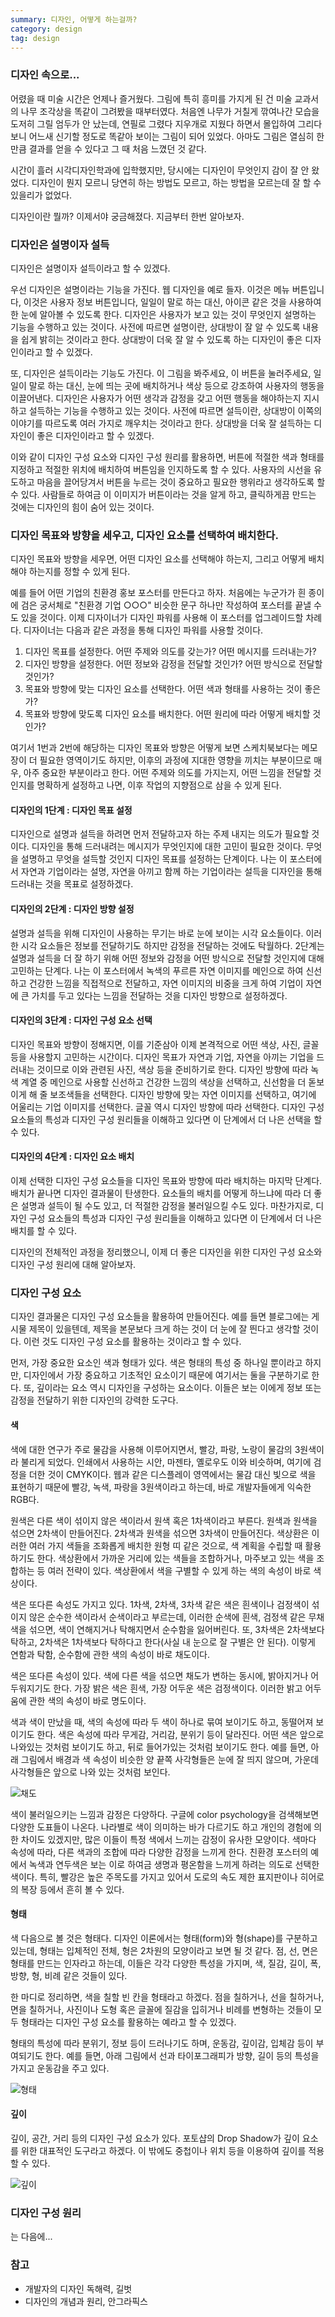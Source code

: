 ```yaml
---
summary: 디자인, 어떻게 하는걸까?
category: design
tag: design
---
```


### 디자인 속으로...

어렸을 때 미술 시간은 언제나 즐거웠다. 그림에 특히 흥미를 가지게 된 건 미술 교과서의 나무 조각상을 똑같이 그려봤을 때부터였다. 처음엔 나무가 거칠게 깎여나간 모습을 도저히 그릴 엄두가 안 났는데, 연필로 그렸다 지우개로 지웠다 하면서 몰입하여 그리다보니 어느새 신기할 정도로 똑같아 보이는 그림이 되어 있었다. 아마도 그림은 열심히 한 만큼 결과를 얻을 수 있다고 그 때 처음 느꼈던 것 같다.

시간이 흘러 시각디자인학과에 입학했지만, 당시에는 디자인이 무엇인지 감이 잘 안 왔었다. 디자인이 뭔지 모르니 당연히 하는 방법도 모르고, 하는 방법을 모르는데 잘 할 수 있을리가 없었다.

디자인이란 뭘까? 이제서야 궁금해졌다. 지금부터 한번 알아보자.

### 디자인은 설명이자 설득

디자인은 설명이자 설득이라고 할 수 있겠다. 

우선 디자인은 설명이라는 기능을 가진다. 웹 디자인을 예로 들자. 이것은 메뉴 버튼입니다, 이것은 사용자 정보 버튼입니다, 일일이 말로 하는 대신, 아이콘 같은 것을 사용하여 한 눈에 알아볼 수 있도록 한다. 디자인은 사용자가 보고 있는 것이 무엇인지 설명하는 기능을 수행하고 있는 것이다. 사전에 따르면 설명이란, 상대방이 잘 알 수 있도록 내용을 쉽게 밝히는 것이라고 한다. 상대방이 더욱 잘 알 수 있도록 하는 디자인이 좋은 디자인이라고 할 수 있겠다.

또, 디자인은 설득이라는 기능도 가진다. 이 그림을 봐주세요, 이 버튼을 눌러주세요, 일일이 말로 하는 대신, 눈에 띄는 곳에 배치하거나 색상 등으로 강조하여 사용자의 행동을 이끌어낸다. 디자인은 사용자가 어떤 생각과 감정을 갖고 어떤 행동을 해야하는지 지시하고 설득하는 기능을 수행하고 있는 것이다. 사전에 따르면 설득이란, 상대방이 이쪽의 이야기를 따르도록 여러 가지로 깨우치는 것이라고 한다. 상대방을 더욱 잘 설득하는 디자인이 좋은 디자인이라고 할 수 있겠다.

이와 같이 디자인 구성 요소와 디자인 구성 원리를 활용하면, 버튼에 적절한 색과 형태를 지정하고 적절한 위치에 배치하여 버튼임을 인지하도록 할 수 있다. 사용자의 시선을 유도하고 마음을 끌어당겨서 버튼을 누르는 것이 중요하고 필요한 행위라고 생각하도록 할 수 있다. 사람들로 하여금 이 이미지가 버튼이라는 것을 알게 하고, 클릭하게끔 만드는 것에는 디자인의 힘이 숨어 있는 것이다.

### 디자인 목표와 방향을 세우고, 디자인 요소를 선택하여 배치한다.

디자인 목표와 방향을 세우면, 어떤 디자인 요소를 선택해야 하는지, 그리고 어떻게 배치해야 하는지를 정할 수 있게 된다.

예를 들어 어떤 기업의 친환경 홍보 포스터를 만든다고 하자. 처음에는 누군가가 흰 종이에 검은 궁서체로 "친환경 기업 ○○○" 비슷한 문구 하나만 작성하여 포스터를 끝낼 수도 있을 것이다. 이제 디자이너가 디자인 파워를 사용해 이 포스터를 업그레이드할 차례다. 디자이너는 다음과 같은 과정을 통해 디자인 파워를 사용할 것이다.

1. 디자인 목표를 설정한다. 어떤 주제와 의도를 갖는가? 어떤 메시지를 드러내는가?
2. 디자인 방향을 설정한다. 어떤 정보와 감정을 전달할 것인가? 어떤 방식으로 전달할 것인가?
3. 목표와 방향에 맞는 디자인 요소를 선택한다. 어떤 색과 형태를 사용하는 것이 좋은가?
4. 목표와 방향에 맞도록 디자인 요소를 배치한다. 어떤 원리에 따라 어떻게 배치할 것인가?

여기서 1번과 2번에 해당하는 디자인 목표와 방향은 어떻게 보면 스케치북보다는 메모장이 더 필요한 영역이기도 하지만, 이후의 과정에 지대한 영향을 끼치는 부분이므로 매우, 아주 중요한 부분이라고 한다. 어떤 주제와 의도를 가지는지, 어떤 느낌을 전달할 것인지를 명확하게 설정하고 나면, 이후 작업의 지향점으로 삼을 수 있게 된다.

#### 디자인의 1단계 : 디자인 목표 설정
디자인으로 설명과 설득을 하려면 먼저 전달하고자 하는 주제 내지는 의도가 필요할 것이다. 디자인을 통해 드러내려는 메시지가 무엇인지에 대한 고민이 필요한 것이다. 무엇을 설명하고 무엇을 설득할 것인지 디자인 목표를 설정하는 단계이다. 나는 이 포스터에서 자연과 기업이라는 설명, 자연을 아끼고 함께 하는 기업이라는 설득을 디자인을 통해 드러내는 것을 목표로 설정하겠다.

#### 디자인의 2단계 : 디자인 방향 설정
설명과 설득을 위해 디자인이 사용하는 무기는 바로 눈에 보이는 시각 요소들이다. 이러한 시각 요소들은 정보를 전달하기도 하지만 감정을 전달하는 것에도 탁월하다. 2단계는 설명과 설득을 더 잘 하기 위해 어떤 정보와 감정을 어떤 방식으로 전달할 것인지에 대해 고민하는 단계다. 나는 이 포스터에서 녹색의 푸르른 자연 이미지를 메인으로 하여 신선하고 건강한 느낌을 직접적으로 전달하고, 자연 이미지의 비중을 크게 하여 기업이 자연에 큰 가치를 두고 있다는 느낌을 전달하는 것을 디자인 방향으로 설정하겠다.

#### 디자인의 3단계 : 디자인 구성 요소 선택

디자인 목표와 방향이 정해지면, 이를 기준삼아 이제 본격적으로 어떤 색상, 사진, 글꼴 등을 사용할지 고민하는 시간이다. 디자인 목표가 자연과 기업, 자연을 아끼는 기업을 드러내는 것이므로 이와 관련된 사진, 색상 등을 준비하기로 한다. 디자인 방향에 따라 녹색 계열 중 메인으로 사용할 신선하고 건강한 느낌의 색상을 선택하고, 신선함을 더 돋보이게 해 줄 보조색들을 선택한다. 디자인 방향에 맞는 자연 이미지를 선택하고, 여기에 어울리는 기업 이미지를 선택한다. 글꼴 역시 디자인 방향에 따라 선택한다. 디자인 구성 요소들의 특성과 디자인 구성 원리들을 이해하고 있다면 이 단계에서 더 나은 선택을 할 수 있다.

#### 디자인의 4단계 : 디자인 요소 배치

이제 선택한 디자인 구성 요소들을 디자인 목표와 방향에 따라 배치하는 마지막 단계다. 배치가 끝나면 디자인 결과물이 탄생한다. 요소들의 배치를 어떻게 하느냐에 따라 더 좋은 설명과 설득이 될 수도 있고, 더 적절한 감정을 불러일으킬 수도 있다. 마찬가지로, 디자인 구성 요소들의 특성과 디자인 구성 원리들을 이해하고 있다면 이 단계에서 더 나은 배치를 할 수 있다.


디자인의 전체적인 과정을 정리했으니, 이제 더 좋은 디자인을 위한 디자인 구성 요소와 디자인 구성 원리에 대해 알아보자.

### 디자인 구성 요소

디자인 결과물은 디자인 구성 요소들을 활용하여 만들어진다. 예를 들면 블로그에는 게시물 제목이 있을텐데, 제목을 본문보다 크게 하는 것이 더 눈에 잘 띈다고 생각할 것이다. 이런 것도 디자인 구성 요소를 활용하는 것이라고 할 수 있다.

먼저, 가장 중요한 요소인 색과 형태가 있다. 색은 형태의 특성 중 하나일 뿐이라고 하지만, 디자인에서 가장 중요하고 기초적인 요소이기 때문에 여기서는 둘을 구분하기로 한다. 또, 깊이라는 요소 역시 디자인을 구성하는 요소이다. 이들은 보는 이에게 정보 또는 감정을 전달하기 위한 디자인의 강력한 도구다.

#### 색
색에 대한 연구가 주로 물감을 사용해 이루어지면서, 빨강, 파랑, 노랑이 물감의 3원색이라 불리게 되었다. 인쇄에서 사용하는 시안, 마젠타, 옐로우도 이와 비슷하며, 여기에 검정을 더한 것이 CMYK이다. 웹과 같은 디스플레이 영역에서는 물감 대신 빛으로 색을 표현하기 때문에 빨강, 녹색, 파랑을 3원색이라고 하는데, 바로 개발자들에게 익숙한 RGB다.

원색은 다른 색이 섞이지 않은 색이라서 원색 혹은 1차색이라고 부른다. 원색과 원색을 섞으면 2차색이 만들어진다. 2차색과 원색을 섞으면 3차색이 만들어진다. 색상환은 이러한 여러 가지 색들을 조화롭게 배치한 원형 띠 같은 것으로, 색 계획을 수립할 때 활용하기도 한다. 색상환에서 가까운 거리에 있는 색들을 조합하거나, 마주보고 있는 색을 조합하는 등 여러 전략이 있다. 색상환에서 색을 구별할 수 있게 하는 색의 속성이 바로 색상이다.

색은 또다른 속성도 가지고 있다. 1차색, 2차색, 3차색 같은 색은 흰색이나 검정색이 섞이지 않은 순수한 색이라서 순색이라고 부르는데, 이러한 순색에 흰색, 검정색 같은 무채색을 섞으면, 색이 연해지거나 탁해지면서 순수함을 잃어버린다. 또, 3차색은 2차색보다 탁하고, 2차색은 1차색보다 탁하다고 한다(사실 내 눈으로 잘 구별은 안 된다). 이렇게 연함과 탁함, 순수함에 관한 색의 속성이 바로 채도이다.

색은 또다른 속성이 있다. 색에 다른 색을 섞으면 채도가 변하는 동시에, 밝아지거나 어두워지기도 한다. 가장 밝은 색은 흰색, 가장 어두운 색은 검정색이다. 이러한 밝고 어두움에 관한 색의 속성이 바로 명도이다.

색과 색이 만났을 때, 색의 속성에 따라 두 색이 하나로 묶여 보이기도 하고, 동떨어져 보이기도 한다. 색은 속성에 따라 무게감, 거리감, 분위기 등이 달라진다. 어떤 색은 앞으로 나와있는 것처럼 보이기도 하고, 뒤로 들어가있는 것처럼 보이기도 한다. 예를 들면, 아래 그림에서 배경과 색 속성이 비슷한 양 끝쪽 사각형들은 눈에 잘 띄지 않으며, 가운데 사각형들은 앞으로 나와 있는 것처럼 보인다.

![채도](/images/chroma3.png)

색이 불러일으키는 느낌과 감정은 다양하다. 구글에 color psychology을 검색해보면 다양한 도표들이 나온다. 나라별로 색이 의미하는 바가 다르기도 하고 개인의 경험에 의한 차이도 있겠지만, 많은 이들이 특정 색에서 느끼는 감정이 유사한 모양이다. 색마다 속성에 따라, 다른 색과의 조합에 따라 다양한 감정을 느끼게 한다. 친환경 포스터의 예에서 녹색과 연두색은 보는 이로 하여금 생명과 평온함을 느끼게 하려는 의도로 선택한 색이다. 특히, 빨강은 높은 주목도를 가지고 있어서 도로의 속도 제한 표지판이나 히어로의 복장 등에서 흔히 볼 수 있다.


#### 형태

색 다음으로 볼 것은 형태다. 디자인 이론에서는 형태(form)와 형(shape)를 구분하고 있는데, 형태는 입체적인 전체, 형은 2차원의 모양이라고 보면 될 것 같다. 점, 선, 면은 형태를 만드는 인자라고 하는데, 이들은 각각 다양한 특성을 가지며, 색, 질감, 길이, 폭, 방향, 형, 비례 같은 것들이 있다. 

한 마디로 정리하면, 색을 칠할 빈 칸을 형태라고 하겠다. 점을 칠하거나, 선을 칠하거나, 면을 칠하거나, 사진이나 도형 혹은 글꼴에 질감을 입히거나 비례를 변형하는 것들이 모두 형태라는 디자인 구성 요소를 활용하는 예라고 할 수 있겠다. 

형태의 특성에 따라 분위기, 정보 등이 드러나기도 하며, 운동감, 깊이감, 입체감 등이 부여되기도 한다. 예를 들면, 아래 그림에서 선과 타이포그래피가 방향, 길이 등의 특성을 가지고 운동감을 주고 있다.

![형태](/images/form.png)


#### 깊이

깊이, 공간, 거리 등의 디자인 구성 요소가 있다. 포토샵의 Drop Shadow가 깊이 요소를 위한 대표적인 도구라고 하겠다. 이 밖에도 중첩이나 위치 등을 이용하여 깊이를 적용할 수 있다.

![깊이](/images/depth.png)


### 디자인 구성 원리

는 다음에...





### 참고
- 개발자의 디자인 독해력, 길벗
- 디자인의 개념과 원리, 안그라픽스

